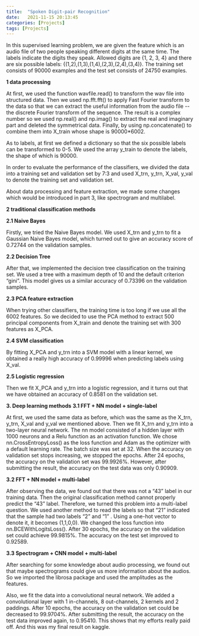 ```yaml
---
title:  "Spoken Digit-pair Recognition"
date:   2021-11-15 20:13:45
categories: [Projects]
tags: [Projects]
---
```


In this supervised learning problem, we are given the feature which is an audio file of two people speaking different digits at the same time. The labels indicate the digits they speak. Allowed digits are {1, 2, 3, 4} and there are six possible labels: {(1,2),(1,3),(1,4),(2,3),(2,4),(3,4)}. The training set consists of 90000 examples and the test set consists of 24750 examples.

**1 data processing**

At first, we used the function wavfile.read() to transform the wav file into structured data. Then we used np.fft.fft() to apply Fast Fourier transform to the data so that we can extract the useful information from the audio file -- the discrete Fourier transform of the sequence. The result is a complex number so we used np.real() and np.imag() to extract the real and imaginary part and deleted the symmetrical data. Finally, by using np.concatenate() to combine them into X_train whose shape is 90000*6002.

As to labels, at first we defined a dictionary so that the six possible labels can be transformed to 0-5. We used the array y_train to denote the labels, the shape of which is 90000.

In order to evaluate the performance of the classifiers, we divided the data into a training set and validation set by 7:3 and used X_trn, y_trn, X_val, y_val to denote the training set and validation set.

About data processing and feature extraction, we made some changes which would be introduced in part 3, like spectrogram and multilabel.

**2 traditional classification methods**

**2.1 Naive Bayes**

Firstly, we tried the Naive Bayes model. We used X_trn and y_trn to fit a Gaussian Naive Bayes model, which turned out to give an accuracy score of 0.72744 on the validation samples.

**2.2 Decision Tree**

After that, we implemented the decision tree classification on the training set. We used a tree with a maximum depth of 10 and the default criterion “gini”. This model gives us a similar accuracy of 0.73396 on the validation samples.

**2.3 PCA feature extraction**

When trying other classifiers, the training time is too long if we use all the 6002 features. So we decided to use the PCA method to extract 500 principal components from X_train and denote the training set with 300 features as X_PCA.

**2.4 SVM classification**

By fitting X_PCA and y_trn into a SVM model with a linear kernel, we obtained a really high accuracy of 0.99996 when predicting labels using X_val.

**2.5 Logistic regression**

Then we fit X_PCA and y_trn into a logistic regression, and it turns out that we have obtained an accuracy of 0.8581 on the validation set.

**3. Deep learning methods**
**3.1 FFT + NN model + single-label**

At first, we used the same data as before, which was the same as the X_trn, y_trn, X_val and y_val we mentioned above. Then we fit X_trn and y_trn into a two-layer neural network. The nn model consisted of a hidden layer with 1000 neurons and a Relu function as an activation function. We chose nn.CrossEntropyLoss() as the loss function and Adam as the optimizer with a default learning rate. The batch size was set at 32. When the accuracy on validation set stops increasing, we stopped the epochs. After 24 epochs, the accuracy on the validation set was 99.9926%. However, after submitting the result, the accuracy on the test data was only 0.90909.

**3.2 FFT + NN model + multi-label**

After observing the data, we found out that there was not a “43” label in our training data. Then the original classification method cannot properly predict the “43” label. Therefore, we turned this problem into a multi-label question. We used another method to read the labels so that “21” indicated that the sample had two labels “2” and “1” . Using a one-hot vector to denote it, it becomes (1,1,0,0). We changed the loss function into nn.BCEWithLogitsLoss(). After 30 epochs, the accuracy on the validation set could achieve 99.9815%. The accuracy on the test set improved to 0.92589.

**3.3 Spectrogram + CNN model + multi-label**

After searching for some knowledge about audio processing, we found out that maybe spectrograms could give us more information about the audios. So we imported the librosa package and used the amplitudes as the features.

Also, we fit the data into a convolutional neural network. We added a convolutional layer with 1 in-channels, 8 out-channels, 2 kernels and 2 paddings. After 10 epochs, the accuracy on the validation set could be decreased to 99.9704%. After submitting the result, the accuracy on the test data improved again, to 0.95410. This shows that my efforts really paid off. And this was my final result on kaggle.